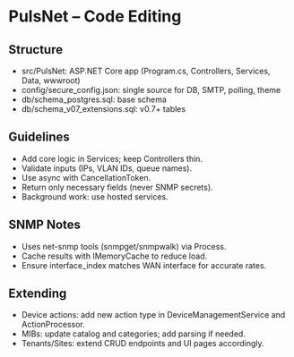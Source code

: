 # PulsNet – Code Editing

## Structure
- src/PulsNet: ASP.NET Core app (Program.cs, Controllers, Services, Data, wwwroot)
- config/secure_config.json: single source for DB, SMTP, polling, theme
- db/schema_postgres.sql: base schema
- db/schema_v07_extensions.sql: v0.7+ tables

## Guidelines
- Add core logic in Services; keep Controllers thin.
- Validate inputs (IPs, VLAN IDs, queue names).
- Use async with CancellationToken.
- Return only necessary fields (never SNMP secrets).
- Background work: use hosted services.

## SNMP Notes
- Uses net-snmp tools (snmpget/snmpwalk) via Process.
- Cache results with IMemoryCache to reduce load.
- Ensure interface_index matches WAN interface for accurate rates.

## Extending
- Device actions: add new action type in DeviceManagementService and ActionProcessor.
- MIBs: update catalog and categories; add parsing if needed.
- Tenants/Sites: extend CRUD endpoints and UI pages accordingly.
